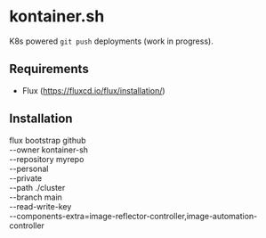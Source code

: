 # kontainer.sh
K8s powered `git push` deployments (work in progress).
## Requirements
* Flux (https://fluxcd.io/flux/installation/)
## Installation

   flux bootstrap github \
   --owner kontainer-sh \
   --repository myrepo \
   --personal \
   --private \
   --path ./cluster \
   --branch main \
   --read-write-key \
   --components-extra=image-reflector-controller,image-automation-controller
